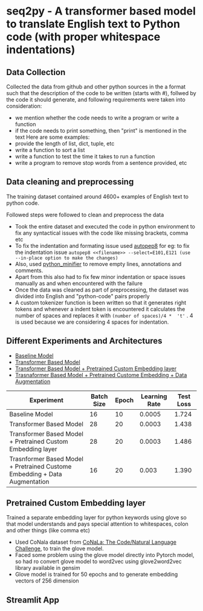 # seq2py - A transformer based model to translate English text to Python code (with proper whitespace indentations)


## Data Collection
Collected the data from github and other python sources in the a format such that the description of the code to be written (starts with #), follwed by the code it should generate, and following requirements were taken into consideration:
- we mention whether the code needs to write a program or write a function
- if the code needs to print something, then "print" is mentioned in the text
Here are some examples:
- provide the length of list, dict, tuple, etc
- write a function to sort a list
- write a function to test the time it takes to run a function
- write a program to remove stop words from a sentence provided, etc


## Data cleaning and preprocessing
The training dataset contained around 4600+ examples of English text to python code.

Followed steps were followed to clean and preprocess the data
*  Took the entire dataset and executed the code in python environment to fix any syntactical issues with the code like missing brackets, comma etc
*  To fix the indentation and formating issue used [autopep8](https://pypi.org/project/autopep8/)
    for eg: to fix the indentation issue 
    `autopep8 <<filename>> --select=E101,E121 (use  --in-place option to make the changes)`
* Also, used [python_minifier](https://python-minifier.com/) to remove empty lines, annotations and comments.
* Apart from this also had to fix few minor indentation or space issues manually as and when encountered with the failure
* Once the data was cleaned as part of preprocessing, the dataset was divided into English and "python-code" pairs properly
* A custom tokenizer function is been written so that  it generates right tokens and whenever a indent token is encountered it calculates the number of spaces and replaces it with `(number of spaces)/4 *  't'` . 4 is used because we are considering 4 spaces for indentation.


## Different Experiments and Architectures

* [Baseline Model](https://github.com/divya-r-kamat/seq2py/tree/main/experiment/baseline_model)
* [Transformer Based Model](https://github.com/divya-r-kamat/seq2py/tree/main/experiment/model_using_transformer_embedding)
* [Transformer Based Model + Pretrained Custom Embedding layer](https://github.com/divya-r-kamat/seq2py/tree/main/experiment/model_with_custom_pretrained_embeddings)
* [Trasnaformer Based Model + Pretrained Custome Embedding + Data Augmentation](https://github.com/divya-r-kamat/seq2py/tree/main/experiment/model_with_augmentation_custom_pretrained_embeddings)


Experiment | Batch Size | Epoch | Learning Rate | Test Loss |
---|---|---|---|---|
Baseline Model| 16 | 10 | 0.0005| 1.724 |
Transformer Based Model| 28 |20 |0.0003 | 1.438 |
Transformer Based Model + Pretrained Custom Embedding layer| 28 | 20 |0.0003 | 1.486|
Trasnformer Based Model + Pretrained Custome Embedding + Data Augmentation| 16 | 20| 0.003| 1.390 |

## Pretrained Custom Embedding layer

Trained a separate embedding layer for python keywords using glove so that model understands and pays special attention to whitespaces, colon and other things (like comma etc)
- Used CoNala dataset from [CoNaLa: The Code/Natural Language Challenge](https://conala-corpus.github), to train the glove model.
- Faced some problem using the glove model directly into Pytorch model, so had ro convert glove model to word2vec using glove2word2vec library available in gensim
- Glove model is trained for 50 epochs and to generate embedding vectors of 256 dimension

## Streamlit App

